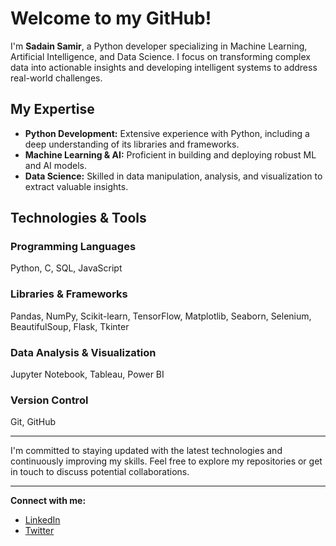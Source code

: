 # Welcome to my GitHub!

I'm **Sadain Samir**, a Python developer specializing in Machine Learning, Artificial Intelligence, and Data Science. I focus on transforming complex data into actionable insights and developing intelligent systems to address real-world challenges.

## My Expertise
- **Python Development:** Extensive experience with Python, including a deep understanding of its libraries and frameworks.
- **Machine Learning & AI:** Proficient in building and deploying robust ML and AI models.
- **Data Science:** Skilled in data manipulation, analysis, and visualization to extract valuable insights.

## Technologies & Tools
### Programming Languages
Python, C, SQL, JavaScript

### Libraries & Frameworks
Pandas, NumPy, Scikit-learn, TensorFlow, Matplotlib, Seaborn, Selenium, BeautifulSoup, Flask, Tkinter

### Data Analysis & Visualization
Jupyter Notebook, Tableau, Power BI

### Version Control
Git, GitHub

---

I'm committed to staying updated with the latest technologies and continuously improving my skills. Feel free to explore my repositories or get in touch to discuss potential collaborations.

---

**Connect with me:**

- [LinkedIn](https://www.linkedin.com/in/your-linkedin-profile)
- [Twitter](https://twitter.com/your-twitter-handle)
